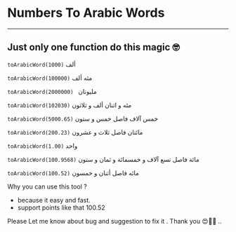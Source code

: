 # Numbers To Arabic Words
---
## Just only one function do this magic 🤓
`toArabicWord(1000)`
ألف

`toArabicWord(100000)`
مئه ألف

`toArabicWord(2000000) `
مليونان

`toArabicWord(102030)`
مئه و اثنان ألف و ثلاثون

`toArabicWord(5000.65)`
خمس آلاف فاصل خمس و ستون

`toArabicWord(200.23)`
مائتان فاصل ثلاث و عشرون

`toArabicWord(1.00)`
واحد

`toArabicWord(100.9568)`
مائة فاصل تسع آلاف و خمسمائة و ثمان و ستون

`toArabicWord(100.52)`
مائه فاصل أثنان و خمسون

Why you can use this tool ? 
 + because it easy and fast.
 + support points like that 100.52
 
Please Let me know about bug and suggestion to fix it . 
Thank you  😍🚀💖 ..